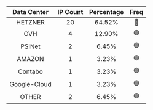 | Data Center | IP Count | Percentage | Freq |
|:------------:|:--------:|:-----------:|:-----:|
| HETZNER | 20 | 64.52% | 🔴 |
| OVH | 4 | 12.90% | 🟢 |
| PSINet | 2 | 6.45% | 🟢 |
| AMAZON | 1 | 3.23% | 🟢 |
| Contabo | 1 | 3.23% | 🟢 |
| Google-Cloud | 1 | 3.23% | 🟢 |
| OTHER | 2 | 6.45% | 🟢 |